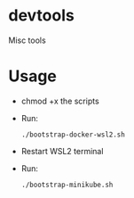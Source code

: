 # devtools
Misc tools

# Usage
 
* chmod +x the scripts

* Run:

  ```shell
  ./bootstrap-docker-wsl2.sh
  ```

* Restart WSL2 terminal

* Run:

  ```shell
  ./bootstrap-minikube.sh
  ```
  

